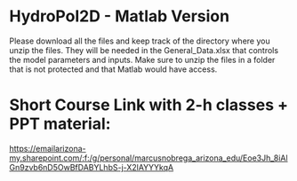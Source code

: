 # HydroPol2D - Matlab Version
Please download all the files and keep track of the directory where you unzip the files.
They will be needed in the General_Data.xlsx that controls the model parameters and inputs.
Make sure to unzip the files in a folder that is not protected and that Matlab would have access.

# Short Course Link with 2-h classes + PPT material: 
https://emailarizona-my.sharepoint.com/:f:/g/personal/marcusnobrega_arizona_edu/Eoe3Jh_8iAlGn9zvb6nD5OwBfDABYLhbS-j-X2lAYYYkqA

